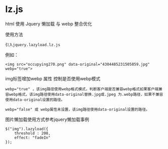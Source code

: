 # lz.js
html 使用 Jquery 懒加载 与 webp 整合优化

使用方法 
	
	引入jquery.lazyload.lz.js

例如：
		
	<img src="occupying270.png" data-original="4304485231505859.jpg" webp="true">
		
img标签增加webp 属性 控制是否使用webp模式
		 
	webp="true" ，该img路径使用webp格式模式，判断客户端是否兼容webp格式如果客户端兼容webp格式，该img路径使用data-original替换.jpg或.jpeg 为.webp路径，如果不兼容使用data-original设置的路径。
	
	webp="false" 或 webp属性未设置，该img路径使用data-original设置的路径。
	
图片懒加载使用方式参考jquery懒加载事例

	$("img").lazyload({   
		threshold : 200,  
	    effect: "fadeIn"  
	});
